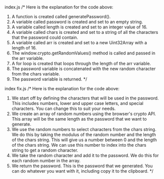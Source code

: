 index.js
/* Here is the explanation for the code above:
1. A function is created called generatePassword().
2. A variable called password is created and set to an empty string.
3. A variable called length is created and set to an integer value of 16.
4. A variable called chars is created and set to a string of all the characters that the password could contain.
5. A variable called arr is created and set to a new Uint32Array with a length of 16.
6. The window.crypto.getRandomValues() method is called and passed in the arr variable.
7. A for loop is created that loops through the length of the arr variable.
8. The password variable is concatenated with the new random character from the chars variable.
9. The password variable is returned. */




index fix.js
/* Here is the explanation for the code above:
1. We start off by defining the characters that will be used in the password.  This includes numbers, lower and upper case letters, and special characters.  You can change this to suit your needs.
2.  We create an array of random numbers using the browser's crypto API.  This array will be the same length as the password that we want to generate.
3.  We use the random numbers to select characters from the chars string.  We do this by taking the modulus of the random number and the length of the chars string.  This will give us a number between 0 and the length of the chars string.  We can use this number to index into the chars string to get a random character.
4.  We take the random character and add it to the password.  We do this for each random number in the array.
5.  We return the password.  This is the password that we generated.  You can do whatever you want with it, including copy it to the clipboard. */
